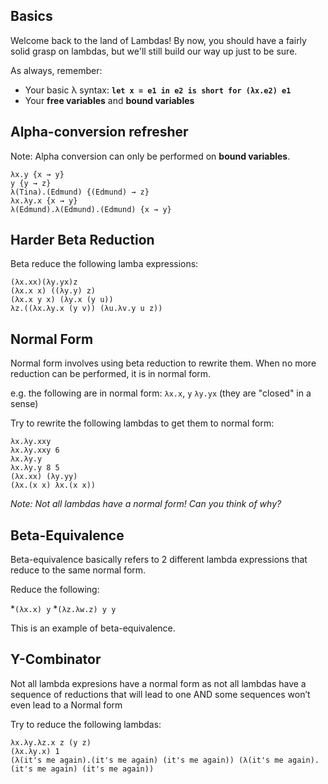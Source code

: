 ## Basics

Welcome back to the land of Lambdas! By now, you should have a fairly solid grasp on lambdas, but we'll still build our way up just to be sure.

As always, remember:

* Your basic λ syntax: **`let x = e1 in e2 is short for (λx.e2) e1`**
* Your **free variables** and **bound variables**

## Alpha-conversion refresher

Note: Alpha conversion can only be performed on **bound variables**.

```
λx.y {x → y}
y {y → z}
λ(Tina).(Edmund) {(Edmund) → z}
λx.λy.x {x → y}
λ(Edmund).λ(Edmund).(Edmund) {x → y}
```

## Harder Beta Reduction

Beta reduce the following lamba expressions:

```
(λx.xx)(λy.yx)z
(λx.x x) ((λy.y) z)
(λx.x y x) (λy.x (y u))
λz.((λx.λy.x (y v)) (λu.λv.y u z))
```

## Normal Form

Normal form involves using beta reduction to rewrite them. When no more reduction can be performed, it is in normal form. 

e.g. the following are in normal form: `λx.x`, `y` `λy.yx` (they are "closed" in a sense)

Try to rewrite the following lambdas to get them to normal form:

```
λx.λy.xxy
λx.λy.xxy 6
λx.λy.y
λx.λy.y 8 5
(λx.xx) (λy.yy)
(λx.(x x) λx.(x x))
```

_Note: Not all lambdas have a normal form! Can you think of why?_

## Beta-Equivalence

Beta-equivalence basically refers to 2 different lambda expressions that reduce to the same normal form.

Reduce the following:

*`(λx.x) y`
*`(λz.λw.z) y y`

This is an example of beta-equivalence.

## Y-Combinator

Not all lambda expresions have a normal form as not all lambdas have a sequence of reductions that will lead to one AND some sequences won’t even lead to a Normal form

Try to reduce the following lambdas:

```
λx.λy.λz.x z (y z)
(λx.λy.x) 1
(λ(it's me again).(it's me again) (it's me again)) (λ(it's me again).(it's me again) (it's me again))
```

